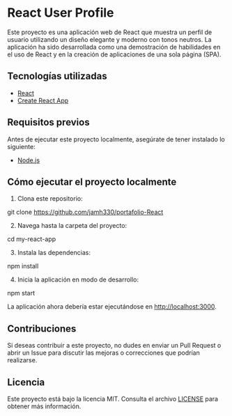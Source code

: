 # React User Profile

Este proyecto es una aplicación web de React que muestra un perfil de usuario utilizando un diseño elegante y moderno con tonos neutros. La aplicación ha sido desarrollada como una demostración de habilidades en el uso de React y en la creación de aplicaciones de una sola página (SPA).

## Tecnologías utilizadas

- [React](https://reactjs.org/)
- [Create React App](https://github.com/facebook/create-react-app)

## Requisitos previos

Antes de ejecutar este proyecto localmente, asegúrate de tener instalado lo siguiente:

- [Node.js](https://nodejs.org/en/download/)

## Cómo ejecutar el proyecto localmente

1. Clona este repositorio:

git clone https://github.com/jamh330/portafolio-React


2. Navega hasta la carpeta del proyecto:

cd my-react-app


3. Instala las dependencias:

npm install


4. Inicia la aplicación en modo de desarrollo:

npm start


La aplicación ahora debería estar ejecutándose en [http://localhost:3000](http://localhost:3000).

## Contribuciones

Si deseas contribuir a este proyecto, no dudes en enviar un Pull Request o abrir un Issue para discutir las mejoras o correcciones que podrían realizarse.

## Licencia

Este proyecto está bajo la licencia MIT. Consulta el archivo [LICENSE](LICENSE) para obtener más información.


